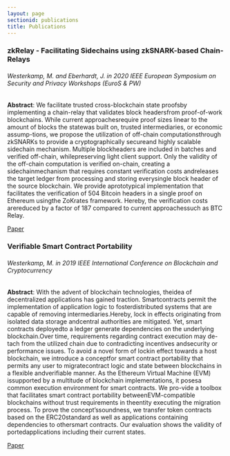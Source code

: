 ```yaml
---
layout: page
sectionid: publications
title: Publications
---
```


### **zkRelay - Facilitating Sidechains using zkSNARK-based Chain-Relays**

###### _Westerkamp, M. and Eberhardt, J. in 2020 IEEE European Symposium on Security and Privacy Workshops (EuroS & PW)_

**Abstract**: We facilitate trusted cross-blockchain state proofsby implementing a chain-relay that validates block headersfrom proof-of-work blockchains. While current approachesrequire proof sizes linear to the amount of blocks the statewas built on, trusted intermediaries, or economic assump-tions, we propose the utilization of off-chain computationsthrough zkSNARKs to provide a cryptographically secureand highly scalable sidechain mechanism. Multiple blockheaders are included in batches and verified off-chain, whilepreserving light client support. Only the validity of the off-chain computation is verified on-chain, creating a sidechainmechanism that requires constant verification costs andreleases the target ledger from processing and storing everysingle block header of the source blockchain. We provide aprototypical implementation that facilitates the verification of 504 Bitcoin headers in a single proof on Ethereum usingthe ZoKrates framework. Hereby, the verification costs arereduced by a factor of 187 compared to current approachessuch as BTC Relay.

[Paper](https://eprint.iacr.org/2020/433.pdf)

### **Verifiable Smart Contract Portability**

###### _Westerkamp, M. in 2019 IEEE International Conference on Blockchain and Cryptocurrency_

**Abstract**: With the advent of blockchain technologies, theidea of decentralized applications has gained traction. Smartcontracts permit the implementation of application logic to fosterdistributed systems that are capable of removing intermediaries.Hereby, lock in effects originating from isolated data storage andcentral authorities are mitigated. Yet, smart contracts deployedto a ledger generate dependencies on the underlying blockchain.Over time, requirements regarding contract execution may de-tach from the utilized chain due to contradicting incentives andsecurity or performance issues. To avoid a novel form of lockin effect towards a host blockchain, we introduce a conceptfor smart contract portability that permits any user to migratecontract logic and state between blockchains in a flexible andverifiable manner. As the Ethereum Virtual Machine (EVM) issupported by a multitude of blockchain implementations, it posesa common execution environment for smart contracts. We pro-vide a toolbox that facilitates smart contract portability betweenEVM-compatible blockchains without trust requirements in theentity executing the migration process. To prove the concept’ssoundness, we transfer token contracts based on the ERC20standard as well as applications containing dependencies to othersmart contracts. Our evaluation shows the validity of portedapplications including their current states.

[Paper](https://arxiv.org/pdf/1902.03868.pdf)